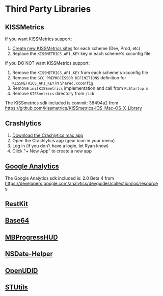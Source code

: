 # Third Party Libraries
## KISSMetrics
If you want KISSMetrics support:

1. [Create new KISSMetrics sites](https://www.kissmetrics.com/path) for each scheme (Dev, Prod, etc)
2. Replace the `KISSMETRICS_API_KEY` key in each scheme's xcconfig file

If you DO NOT want KISSMetrics support:

1. Remove the `KISSMETRICS_API_KEY` from each scheme's xcconfig file
2. Remove the `GCC_PREPROCESSOR_DEFINITIONS` definition for `KISSMETRICS_API_KEY` in `Shared.xcconfig`
3. Remove `initKISSmetrics` implementation and call from `PLStartup.m`
4. Remove `KISSmetrics` directory from `/Lib`

The KISSmetrics sdk included is commit: 38494a2 from https://github.com/kissmetrics/KISSmetrics-iOS-Mac-OS-X-Library

## Crashlytics
1. [Download the Crashlytics mac app](https://www.crashlytics.com/download/mac)
3. Open the Crashlytics app (gear icon in your menu)
2. Log in (if you don't have a login, let Ryan know)
4. Click "+ New App" to create a new app

## [Google Analytics](https://developers.google.com/analytics/devguides/collection/ios/v2/)

The Google Analytics sdk included is: 2.0 Beta 4 from https://developers.google.com/analytics/devguides/collection/ios/resources

## [RestKit](http://restkit.org)
## [Base64](https://github.com/nicklockwood/Base64)
## [MBProgressHUD](https://github.com/jdg/MBProgressHUD)
## [NSDate-Helper](https://github.com/billymeltdown/nsdate-helper)
## [OpenUDID](https://github.com/ylechelle/OpenUDID)
## [STUtils](https://github.com/ldandersen/STUtils)